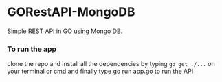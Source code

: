 # GORestAPI-MongoDB

Simple REST API in GO using Mongo DB.

### To run the app
clone the repo and install all the dependencies by typing `go get ./...` on your terminal or cmd
and finally type go run app.go to run the API
